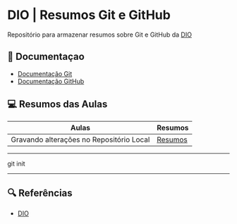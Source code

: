 
# DIO | Resumos Git e GitHub

Repositório para armazenar resumos sobre Git e GitHub da [DIO](https://www.dio.me)

## 📕 Documentaçao

- [Documentação Git](https://git-scm.com/)
- [Documentação GitHub](https://github.com/)

## 💻 Resumos das Aulas

| Aulas | Resumos |
|-------|---------|
| Gravando alterações no Repositório Local | [Resumos](https://google.com/)

---
git init

---


## 🔍 Referências
- [DIO](https://www.dio.me)